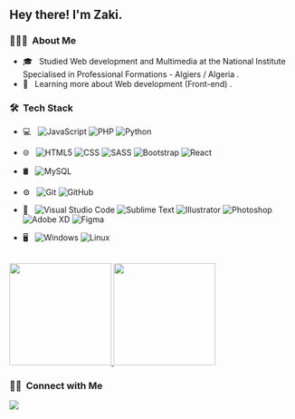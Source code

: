 <h2> Hey there! I'm Zaki.</h2>

<h3> 👨🏻‍💻 &nbsp;About Me </h3>

- 🎓 &nbsp; Studied Web development and Multimedia at the National Institute Specialised in Professional Formations - Algiers / Algeria .
- 🌱 &nbsp; Learning more about Web development (Front-end) .

<h3> 🛠 &nbsp;Tech Stack</h3>

- 💻 &nbsp;
![JavaScript](https://img.shields.io/badge/-JavaScript-333333?style=flat&logo=javascript)
![PHP](https://img.shields.io/badge/-PHP-333333?style=flat&logo=php)
![Python](https://img.shields.io/badge/-Python-333333?style=flat&logo=python)

- 🌐 &nbsp;
  ![HTML5](https://img.shields.io/badge/-HTML5-333333?style=flat&logo=HTML5)
  ![CSS](https://img.shields.io/badge/-CSS3-333333?style=flat&logo=CSS3&logoColor=1572B6)
  ![SASS](https://img.shields.io/badge/-SASS-333333?logo=sass)
  ![Bootstrap](https://img.shields.io/badge/-Bootstrap-333333?style=flat&logo=bootstrap&logoColor=563D7C)
  ![React](https://img.shields.io/badge/-React-333333?style=flat&logo=react)

- 🛢 &nbsp;
  ![MySQL](https://img.shields.io/badge/-MySQL-333333?style=flat&logo=mysql)

- ⚙️ &nbsp;
  ![Git](https://img.shields.io/badge/-Git-333333?style=flat&logo=git)
  ![GitHub](https://img.shields.io/badge/-GitHub-333333?style=flat&logo=github)

- 🔧 &nbsp;
  ![Visual Studio Code](https://img.shields.io/badge/-Visual%20Studio%20Code-333333?style=flat&logo=visual-studio-code&logoColor=007ACC)
  ![Sublime Text](https://img.shields.io/badge/-Sublime%20Text-333333?style=flat&logo=sublime%20text)
  ![Illustrator](https://img.shields.io/badge/-Illustrator-333333?style=flat&logo=adobe-illustrator)
  ![Photoshop](https://img.shields.io/badge/-Photoshop-333333?style=flat&logo=adobe-photoshop)
  ![Adobe XD](https://img.shields.io/badge/-Adobe%20XD-333333?logo=adobe-xd)
  ![Figma](https://img.shields.io/badge/-Figma-333333?style=flat&logo=figma)
	
- 🖥 &nbsp;
	![Windows](https://img.shields.io/badge/-Windows-333333?style=flat&logo=windows)
	![Linux](https://img.shields.io/badge/-Linux-333333?style=flat&logo=linux)

<br/>

<a href="https://github.com/Zaki-Dz">
  <img height="180em" src="https://github-readme-stats.vercel.app/api?username=Zaki-Dz&theme=cyan&show_icons=true" />
  <img height="180em" src="https://github-readme-stats.vercel.app/api/top-langs/?username=Zaki-Dz&theme=cyan&layout=compact" />
</a>

<br/>

<h3> 🤝🏻 &nbsp;Connect with Me </h3>

<p>
<a href="https://www.linkedin.com/in/zakaria-mameri-149b13222/">
	<img src="https://img.shields.io/badge/-Linked%20in-333333?logo=linkedin" />
</a>
<a href="mailto:zakariamameri.dev@gmail.com"></a>
</p>
